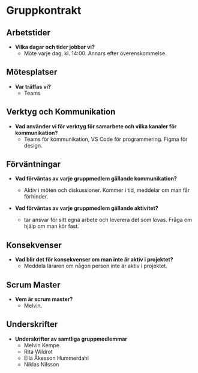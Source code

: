 # Gruppkontrakt

## Arbetstider

- **Vilka dagar och tider jobbar vi?**
  - Möte varje dag, kl. 14:00. Annars efter överenskommelse.

## Mötesplatser

- **Var träffas vi?**
  - Teams

## Verktyg och Kommunikation

- **Vad använder vi för verktyg för samarbete och vilka kanaler för kommunikation?**
  - Teams för kommunikation, VS Code för programmering. Figma för design.

## Förväntningar

- **Vad förväntas av varje gruppmedlem gällande kommunikation?**

  - Aktiv i möten och diskussioner. Kommer i tid, meddelar om man får förhinder.

- **Vad förväntas av varje gruppmedlem gällande aktivitet?**
  - tar ansvar för sitt egna arbete och leverera det som lovas. Fråga om hjälp om man kör fast.

## Konsekvenser

- **Vad blir det för konsekvenser om man inte är aktiv i projektet?**
  - Meddela läraren om någon person inte är aktiv i projektet.

## Scrum Master

- **Vem är scrum master?**
  - Melvin.

## Underskrifter

- **Underskrifter av samtliga gruppmedlemmar**
  - Melvin Kempe.
  - Rita Wildrot
  - Ella Åkesson Hummerdahl
  - Niklas Nilsson
